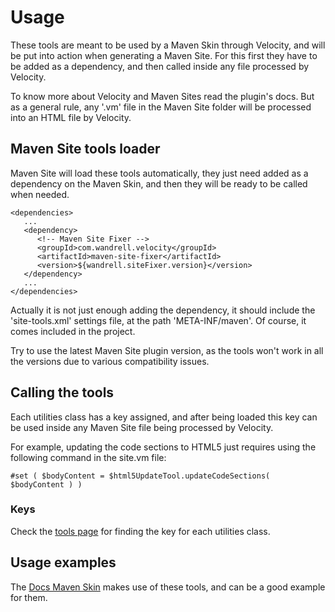 # Usage

These tools are meant to be used by a Maven Skin through Velocity, and will be put into action when generating a Maven Site. For this first they have to be added as a dependency, and then called inside any file processed by Velocity.

To know more about Velocity and Maven Sites read the plugin's docs. But as a general rule, any '.vm' file in the Maven Site folder will be processed into an HTML file by Velocity.

## Maven Site tools loader

Maven Site will load these tools automatically, they just need added as a dependency on the Maven Skin, and then they will be ready to be called when needed.

```
<dependencies>
   ...
   <dependency>
      <!-- Maven Site Fixer -->
      <groupId>com.wandrell.velocity</groupId>
      <artifactId>maven-site-fixer</artifactId>
      <version>${wandrell.siteFixer.version}</version>
   </dependency>
   ...
</dependencies>
```

Actually it is not just enough adding the dependency, it should include the 'site-tools.xml' settings file, at the path 'META-INF/maven'. Of course, it comes included in the project.

Try to use the latest Maven Site plugin version, as the tools won't work in all the versions due to various compatibility issues.

## Calling the tools

Each utilities class has a key assigned, and after being loaded this key can be used inside any Maven Site file being processed by Velocity.


For example, updating the code sections to HTML5 just requires using the following command in the site.vm file:

```
#set ( $bodyContent = $html5UpdateTool.updateCodeSections( $bodyContent ) )
```

### Keys

Check the [tools page][tools] for finding the key for each utilities class.

## Usage examples

The [Docs Maven Skin][docs-skin] makes use of these tools, and can be a good example for them.

[html5-update-javadoc]: ./apidocs/com/wandrell/velocity/tool/HTML5UpdateUtils.html
[html-utils-javadoc]: ./apidocs/com/wandrell/velocity/tool/HTMLUtils.html
[site-utils-javadoc]: ./apidocs/com/wandrell/velocity/tool/SiteUtils.html
[skin-config-javadoc]: ./apidocs/com/wandrell/velocity/tool/SkinConfigUtils.html

[tools]: ./tools.html

[docs-skin]: https://github.com/Bernardo-MG/docs-maven-skin
